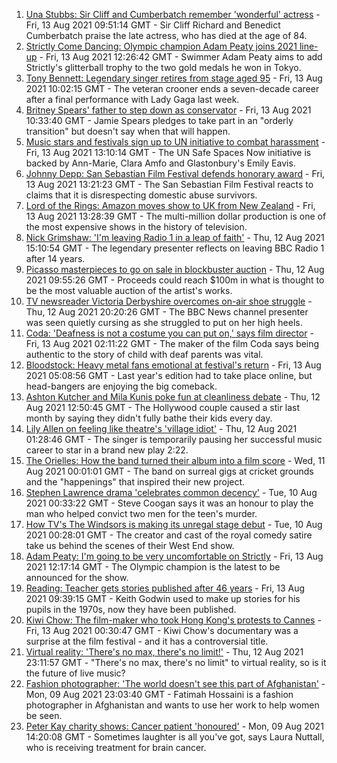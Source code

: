 1. [Una Stubbs: Sir Cliff and Cumberbatch remember 'wonderful' actress](https://www.bbc.co.uk/news/entertainment-arts-58198792) - Fri, 13 Aug 2021 09:51:14 GMT - Sir Cliff Richard and Benedict Cumberbatch praise the late actress, who has died at the age of 84.
2. [Strictly Come Dancing: Olympic champion Adam Peaty joins 2021 line-up](https://www.bbc.co.uk/news/entertainment-arts-58089932) - Fri, 13 Aug 2021 12:26:42 GMT - Swimmer Adam Peaty aims to add Strictly's glitterball trophy to the two gold medals he won in Tokyo.
3. [Tony Bennett: Legendary singer retires from stage aged 95](https://www.bbc.co.uk/news/entertainment-arts-58198989) - Fri, 13 Aug 2021 10:02:15 GMT - The veteran crooner ends a seven-decade career after a final performance with Lady Gaga last week.
4. [Britney Spears' father to step down as conservator](https://www.bbc.co.uk/news/world-us-canada-58191439) - Fri, 13 Aug 2021 10:33:40 GMT - Jamie Spears pledges to take part in an "orderly transition" but doesn't say when that will happen.
5. [Music stars and festivals sign up to UN initiative to combat harassment](https://www.bbc.co.uk/news/entertainment-arts-58201264) - Fri, 13 Aug 2021 13:10:14 GMT - The UN Safe Spaces Now initiative is backed by Ann-Marie, Clara Amfo and Glastonbury's Emily Eavis.
6. [Johnny Depp: San Sebastian Film Festival defends honorary award](https://www.bbc.co.uk/news/entertainment-arts-58200208) - Fri, 13 Aug 2021 13:21:23 GMT - The San Sebastian Film Festival reacts to claims that it is disrespecting domestic abuse survivors.
7. [Lord of the Rings: Amazon moves show to UK from New Zealand](https://www.bbc.co.uk/news/business-58196473) - Fri, 13 Aug 2021 13:28:39 GMT - The multi-million dollar production is one of the most expensive shows in the history of television.
8. [Nick Grimshaw: 'I'm leaving Radio 1 in a leap of faith'](https://www.bbc.co.uk/news/newsbeat-58188400) - Thu, 12 Aug 2021 15:10:54 GMT - The legendary presenter reflects on leaving BBC Radio 1 after 14 years.
9. [Picasso masterpieces to go on sale in blockbuster auction](https://www.bbc.co.uk/news/world-us-canada-58185744) - Thu, 12 Aug 2021 09:55:26 GMT - Proceeds could reach $100m in what is thought to be the most valuable auction of the artist's works.
10. [TV newsreader Victoria Derbyshire overcomes on-air shoe struggle](https://www.bbc.co.uk/news/uk-58194764) - Thu, 12 Aug 2021 20:20:26 GMT - The BBC News channel presenter was seen quietly cursing as she struggled to put on her high heels.
11. [Coda: 'Deafness is not a costume you can put on,' says film director](https://www.bbc.co.uk/news/entertainment-arts-58058653) - Fri, 13 Aug 2021 02:11:22 GMT - The maker of the film Coda says being authentic to the story of child with deaf parents was vital.
12. [Bloodstock: Heavy metal fans emotional at festival's return](https://www.bbc.co.uk/news/uk-england-derbyshire-58177937) - Fri, 13 Aug 2021 05:08:56 GMT - Last year's edition had to take place online, but head-bangers are enjoying the big comeback.
13. [Ashton Kutcher and Mila Kunis poke fun at cleanliness debate](https://www.bbc.co.uk/news/entertainment-arts-58184325) - Thu, 12 Aug 2021 12:50:45 GMT - The Hollywood couple caused a stir last month by saying they didn't fully bathe their kids every day.
14. [Lily Allen on feeling like theatre's 'village idiot'](https://www.bbc.co.uk/news/entertainment-arts-58148849) - Thu, 12 Aug 2021 01:28:46 GMT - The singer is temporarily pausing her successful music career to star in a brand new play 2:22.
15. [The Orielles: How the band turned their album into a film score](https://www.bbc.co.uk/news/entertainment-arts-58083762) - Wed, 11 Aug 2021 00:01:01 GMT - The band on surreal gigs at cricket grounds and the "happenings" that inspired their new project.
16. [Stephen Lawrence drama 'celebrates common decency'](https://www.bbc.co.uk/news/entertainment-arts-58112588) - Tue, 10 Aug 2021 00:33:22 GMT - Steve Coogan says it was an honour to play the man who helped convict two men for the teen's murder.
17. [How TV's The Windsors is making its unregal stage debut](https://www.bbc.co.uk/news/entertainment-arts-58101586) - Tue, 10 Aug 2021 00:28:01 GMT - The creator and cast of the royal comedy satire take us behind the scenes of their West End show.
18. [Adam Peaty: I'm going to be very uncomfortable on Strictly](https://www.bbc.co.uk/news/newsbeat-58203082) - Fri, 13 Aug 2021 12:17:14 GMT - The Olympic champion is the latest to be announced for the show.
19. [Reading: Teacher gets stories published after 46 years](https://www.bbc.co.uk/news/uk-wales-58189969) - Fri, 13 Aug 2021 09:39:15 GMT - Keith Godwin used to make up stories for his pupils in the 1970s, now they have been published.
20. [Kiwi Chow: The film-maker who took Hong Kong's protests to Cannes](https://www.bbc.co.uk/news/world-asia-58196411) - Fri, 13 Aug 2021 00:30:47 GMT - Kiwi Chow's documentary was a surprise at the film festival - and it has a controversial title.
21. [Virtual reality: 'There's no max, there's no limit!'](https://www.bbc.co.uk/news/entertainment-arts-58177685) - Thu, 12 Aug 2021 23:11:57 GMT - "There's no max, there's no limit" to virtual reality, so is it the future of live music?
22. [Fashion photographer: 'The world doesn't see this part of Afghanistan'](https://www.bbc.co.uk/news/world-asia-58147426) - Mon, 09 Aug 2021 23:03:40 GMT - Fatimah Hossaini is a fashion photographer in Afghanistan and wants to use her work to help women be seen.
23. [Peter Kay charity shows: Cancer patient 'honoured'](https://www.bbc.co.uk/news/uk-58144223) - Mon, 09 Aug 2021 14:20:08 GMT - Sometimes laughter is all you've got, says Laura Nuttall, who is receiving treatment for brain cancer.
